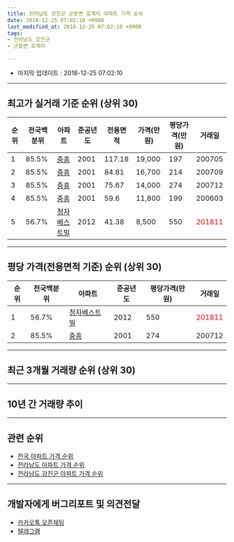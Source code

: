 ```yaml
---
title: 전라남도 강진군 군동면 호계리 아파트 가격 순위
date: 2018-12-25 07:02:10 +0900
last_modified_at: 2018-12-25 07:02:10 +0900
tags:
- 전라남도 강진군
- 군동면 호계리

---
```


* 마지막 업데이트 : 2018-12-25 07:02:10

---

## 최고가 실거래 기준 순위 (상위 30)


|순위|전국백분위|아파트|준공년도|전용면적|가격(만원)|평당가격(만원)|거래일|
|---|---|---|---|---|---|---|---|
|1|85.5%|[중흥](https://search.naver.com/search.naver?query=%EC%A0%84%EB%9D%BC%EB%82%A8%EB%8F%84+%EA%B0%95%EC%A7%84%EA%B5%B0+%EA%B5%B0%EB%8F%99%EB%A9%B4+%ED%98%B8%EA%B3%84%EB%A6%AC+%EC%A4%91%ED%9D%A5)|2001|117.18|19,000|197|200705|
|2|85.5%|[중흥](https://search.naver.com/search.naver?query=%EC%A0%84%EB%9D%BC%EB%82%A8%EB%8F%84+%EA%B0%95%EC%A7%84%EA%B5%B0+%EA%B5%B0%EB%8F%99%EB%A9%B4+%ED%98%B8%EA%B3%84%EB%A6%AC+%EC%A4%91%ED%9D%A5)|2001|84.81|16,700|214|200709|
|3|85.5%|[중흥](https://search.naver.com/search.naver?query=%EC%A0%84%EB%9D%BC%EB%82%A8%EB%8F%84+%EA%B0%95%EC%A7%84%EA%B5%B0+%EA%B5%B0%EB%8F%99%EB%A9%B4+%ED%98%B8%EA%B3%84%EB%A6%AC+%EC%A4%91%ED%9D%A5)|2001|75.67|14,000|274|200712|
|4|85.5%|[중흥](https://search.naver.com/search.naver?query=%EC%A0%84%EB%9D%BC%EB%82%A8%EB%8F%84+%EA%B0%95%EC%A7%84%EA%B5%B0+%EA%B5%B0%EB%8F%99%EB%A9%B4+%ED%98%B8%EA%B3%84%EB%A6%AC+%EC%A4%91%ED%9D%A5)|2001|59.6|11,800|199|200603|
|5|56.7%|[청자베스트빌](https://search.naver.com/search.naver?query=%EC%A0%84%EB%9D%BC%EB%82%A8%EB%8F%84+%EA%B0%95%EC%A7%84%EA%B5%B0+%EA%B5%B0%EB%8F%99%EB%A9%B4+%ED%98%B8%EA%B3%84%EB%A6%AC+%EC%B2%AD%EC%9E%90%EB%B2%A0%EC%8A%A4%ED%8A%B8%EB%B9%8C)|2012|41.38|8,500|550|<span style="color:red">201811</span>|


---

## 평당 가격(전용면적 기준) 순위 (상위 30)


|순위|전국백분위|아파트|준공년도|평당가격(만원)|거래일|
|---|---|---|---|---|---|
|1|56.7%|[청자베스트빌](https://search.naver.com/search.naver?query=%EC%A0%84%EB%9D%BC%EB%82%A8%EB%8F%84+%EA%B0%95%EC%A7%84%EA%B5%B0+%EA%B5%B0%EB%8F%99%EB%A9%B4+%ED%98%B8%EA%B3%84%EB%A6%AC+%EC%B2%AD%EC%9E%90%EB%B2%A0%EC%8A%A4%ED%8A%B8%EB%B9%8C)|2012|550|<span style="color:red">201811</span>|
|2|85.5%|[중흥](https://search.naver.com/search.naver?query=%EC%A0%84%EB%9D%BC%EB%82%A8%EB%8F%84+%EA%B0%95%EC%A7%84%EA%B5%B0+%EA%B5%B0%EB%8F%99%EB%A9%B4+%ED%98%B8%EA%B3%84%EB%A6%AC+%EC%A4%91%ED%9D%A5)|2001|274|200712|


---

## 최근 3개월 거래량 순위 (상위 30)


<div style="width:100%;">
    <canvas id="deal_count_ranking" height="250"></canvas>
</div>


<script>
new Chart(document.getElementById("deal_count_ranking"), {
    type: 'horizontalBar',
    data: {
        labels: ['중흥', '청자베스트빌'],
        datasets: [{
            label: '실거래 수',
            data: [1, 1],
            borderColor: "rgba(255, 0, 128, 1)",
            backgroundColor: "rgba(255, 0, 128, 0.5)",
            fill: false,
        }]
    },
    options: {
        responsive: true,
        title: {
            display: true,
            text: '최근 3개월 거래량 순위'
        },
        tooltips: {
            mode: 'index',
            intersect: false,
            callbacks: {
                title: function(tooltipItems, data) {
                    return "실거래 수:";
                },
                label: function(tooltipItem, data) {
                    return data.labels[tooltipItem.index] + ": " + tooltipItem.xLabel;
                }
            }
        },
        hover: {
            mode: 'nearest',
            intersect: true
        },
        scales: {
            xAxes: [{
                display: true,
                scaleLabel: {
                    display: true,
                    labelString: '실거래 수'
                },
                ticks: {
                    suggestedMin: 0,
                }
            }],
            yAxes: [{
                display: true,
                ticks: {
                    autoSkip: false,
                    callback: function(value, index, values) {
                        if (value.length > 15)
                            return value.substr(0, 13) + "...";
                        else
                            return value;
                    }
                },
                scaleLabel: {
                    display: false,
                }
            }]
        }
    }
});

</script>


---

## 10년 간 거래량 추이


<div style="width:100%;">
    <canvas id="deal_progress" height="250"></canvas>
</div>

<script>
new Chart(document.getElementById("deal_progress"), {
    type: 'line',
    data: {
        labels: ['200812','200901','200902','200903','200904','200905','200906','200907','200908','200909','200910','200911','200912','201001','201002','201003','201004','201005','201006','201007','201008','201009','201010','201011','201012','201101','201102','201103','201104','201105','201106','201107','201108','201109','201110','201111','201112','201201','201202','201203','201204','201205','201206','201207','201208','201209','201210','201211','201212','201301','201302','201303','201304','201305','201306','201307','201308','201309','201310','201311','201312','201401','201402','201403','201404','201405','201406','201407','201408','201409','201410','201411','201412','201501','201502','201503','201504','201505','201506','201507','201508','201509','201510','201511','201512','201601','201602','201603','201604','201605','201606','201607','201608','201609','201610','201611','201612','201701','201702','201703','201704','201705','201706','201707','201708','201709','201710','201711','201712','201801','201802','201803','201804','201805','201806','201807','201808','201809','201810','201811','201812'],
        datasets: [{
            label: '실거래 수',
            pointRadius: 1,
            data: [4, 0, 5, 4, 3, 9, 5, 0, 0, 1, 5, 0, 2, 2, 1, 1, 2, 3, 0, 0, 2, 1, 1, 3, 2, 2, 1, 2, 1, 0, 1, 1, 1, 1, 1, 1, 0, 0, 0, 2, 0, 1, 1, 1, 0, 1, 2, 4, 2, 2, 1, 2, 3, 3, 1, 0, 1, 0, 2, 5, 2, 1, 1, 0, 0, 2, 4, 2, 0, 0, 0, 1, 0, 1, 1, 3, 2, 1, 1, 0, 0, 1, 2, 2, 1, 2, 0, 4, 3, 1, 1, 0, 2, 1, 1, 0, 4, 3, 2, 1, 0, 0, 0, 1, 0, 0, 1, 1, 1, 0, 1, 0, 1, 0, 2, 1, 1, 1, 0, 2, 0],
            borderColor: "rgba(255, 201, 14, 1)",
            backgroundColor: "rgba(255, 201, 14, 0.5)",
            fill: true,
        }]
    },
    options: {
        responsive: true,
        title: {
            display: true,
            text: '10년간 거래량 추이'
        },
        tooltips: {
            mode: 'index',
            intersect: false,
        },
        hover: {
            mode: 'nearest',
            intersect: true
        },
        scales: {
            xAxes: [{
                display: true,
                scaleLabel: {
                    display: true,
                    labelString: '년/월'
                }
            }],
            yAxes: [{
                display: true,
                ticks: {
                    suggestedMin: 0,
                },
                scaleLabel: {
                    display: true,
                    labelString: '실거래 수'
                }
            }]
        }
    }
});

</script>


---

## 관련 순위

- [전국 아파트 가격 순위](https://inasie.github.io/apt-ranking/전국)
- [전라남도 아파트 가격 순위](https://inasie.github.io/apt-ranking/전라남도)
- [전라남도 강진군 아파트 가격 순위](https://inasie.github.io/apt-ranking/전라남도-강진군)


---

## 개발자에게 버그리포트 및 의견전달

- [카카오톡 오픈채팅](https://open.kakao.com/o/gLJUAP4)
- [텔레그램](https://t.me/inasie)

